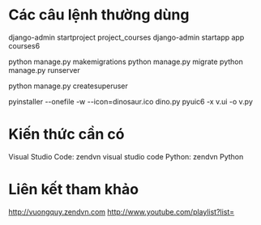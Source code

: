 # Các câu lệnh thường dùng

django-admin startproject project_courses
django-admin startapp app courses6

python manage.py makemigrations
python manage.py migrate
python manage.py runserver

python manage.py createsuperuser

pyinstaller --onefile -w --icon=dinosaur.ico dino.py
pyuic6 -x v.ui -o v.py

# Kiến thức cần có

Visual Studio Code: zendvn visual studio code
Python: zendvn Python

# Liên kết tham khảo

http://vuongquy.zendvn.com
http://www.youtube.com/playlist?list=
